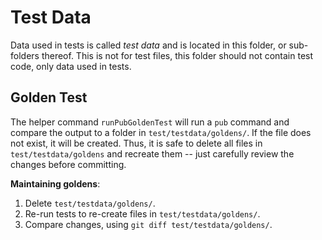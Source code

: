 # Test Data

Data used in tests is called _test data_ and is located in this folder, or
sub-folders thereof. This is not for test files, this folder should not contain
test code, only data used in tests.

## Golden Test

The helper command `runPubGoldenTest` will run a `pub` command and compare the
output to a folder in `test/testdata/goldens/`. If the file does not exist, it
will be created. Thus, it is safe to delete all files in `test/testdata/goldens`
and recreate them -- just carefully review the changes before committing.

**Maintaining goldens**:
 1. Delete `test/testdata/goldens/`.
 2. Re-run tests to re-create files in `test/testdata/goldens/`.
 3. Compare changes, using `git diff test/testdata/goldens/`.

